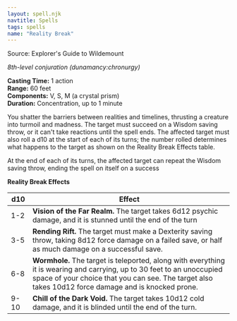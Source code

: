 ```yaml
---
layout: spell.njk
navtitle: Spells
tags: spells
name: "Reality Break"
---
```

  
Source: Explorer's Guide to Wildemount

_8th-level conjuration (dunamancy:chronurgy)_

**Casting Time:** 1 action  
**Range:** 60 feet  
**Components:** V, S, M (a crystal prism)  
**Duration:** Concentration, up to 1 minute

You shatter the barriers between realities and timelines, thrusting a creature into turmoil and madness. The target must succeed on a Wisdom saving throw, or it can't take reactions until the spell ends. The affected target must also roll a d10 at the start of each of its turns; the number rolled determines what happens to the target as shown on the Reality Break Effects table.

At the end of each of its turns, the affected target can repeat the Wisdom saving throw, ending the spell on itself on a success

**Reality Break Effects**

| d10  | Effect                                                                                                                                                                                                                         |
| ---- | ------------------------------------------------------------------------------------------------------------------------------------------------------------------------------------------------------------------------------ |
| 1-2  | **Vision of the Far Realm.** The target takes 6d12 psychic damage, and it is stunned until the end of the turn                                                                                                                 |
| 3-5  | **Rending Rift.** The target must make a Dexterity saving throw, taking 8d12 force damage on a failed save, or half as much damage on a successful save.                                                                       |
| 6-8  | **Wormhole.** The target is teleported, along with everything it is wearing and carrying, up to 30 feet to an unoccupied space of your choice that you can see. The target also takes 10d12 force damage and is knocked prone. |
| 9-10 | **Chill of the Dark Void.** The target takes 10d12 cold damage, and it is blinded until the end of the turn.                                                                                                                   |